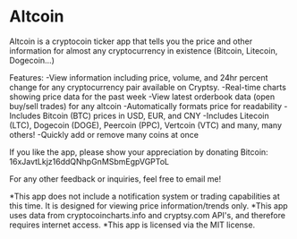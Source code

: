 Altcoin
=============

Altcoin is a cryptocoin ticker app that tells you the price and other information for almost any cryptocurrency in existence (Bitcoin, Litecoin, Dogecoin...)

Features:
-View information including price, volume, and 24hr percent change for any cryptocurrency pair available on Cryptsy. 
-Real-time charts showing price data for the past week
-View latest orderbook data (open buy/sell trades) for any altcoin
-Automatically formats price for readability
-Includes Bitcoin (BTC) prices in USD, EUR, and CNY
-Includes Litecoin (LTC), Dogecoin (DOGE), Peercoin (PPC), Vertcoin (VTC) and many, many others!
-Quickly add or remove many coins at once

If you like the app, please show your appreciation by donating Bitcoin: 16xJavtLkjz16ddQNhpGnMSbmEgpVGPToL

For any other feedback or inquiries, feel free to email me!

*This app does not include a notification system or trading capabilities at this time.  It is designed for viewing price information/trends only.
*This app uses data from cryptocoincharts.info and cryptsy.com API's, and therefore requires internet access.
*This app is licensed via the MIT license.





